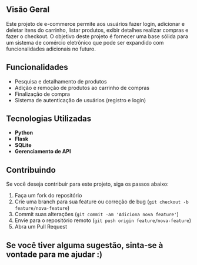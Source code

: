 ## Visão Geral

Este projeto de e-commerce permite aos usuários fazer login, adicionar e deletar itens do carrinho, listar produtos, exibir detalhes realizar compras e fazer o checkout. O objetivo deste projeto é fornecer uma base sólida para um sistema de comércio eletrônico que pode ser expandido com funcionalidades adicionais no futuro.

## Funcionalidades

- Pesquisa e detalhamento de produtos
- Adição e remoção de produtos ao carrinho de compras
- Finalização de compra
- Sistema de autenticação de usuários (registro e login)

## Tecnologias Utilizadas

- **Python** 
- **Flask**
- **SQLite**
- **Gerenciamento de API**


## Contribuindo

Se você deseja contribuir para este projeto, siga os passos abaixo:

1. Faça um fork do repositório
2. Crie uma branch para sua feature ou correção de bug (`git checkout -b feature/nova-feature`)
3. Commit suas alterações (`git commit -am 'Adiciona nova feature'`)
4. Envie para o repositório remoto (`git push origin feature/nova-feature`)
5. Abra um Pull Request

Se você tiver alguma sugestão, sinta-se à vontade para me ajudar :)
---
